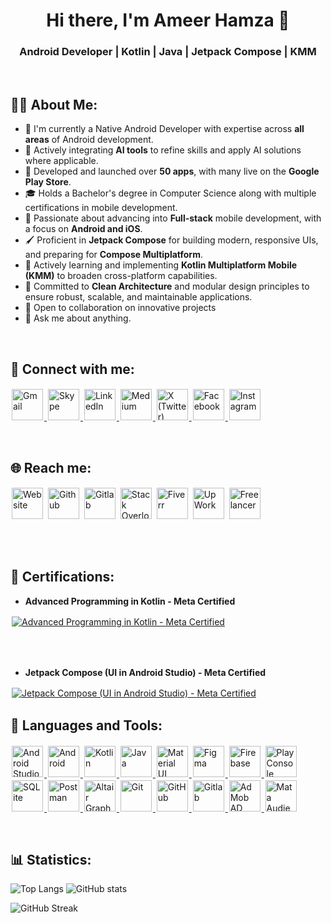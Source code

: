 <h1 align="center">Hi there, I'm Ameer Hamza 👋</h1>
<h3 align="center" >Android Developer | Kotlin | Java | Jetpack Compose | KMM </h3> 
<br />

## 🧑‍💻 About Me:
<p align="left" width="80%"> 
 
 - 📱 I'm currently a Native Android Developer with expertise across **all areas** of Android development.
 - 🤖 Actively integrating **AI tools** to refine skills and apply AI solutions where applicable.
 - 🚀 Developed and launched over **50 apps**, with many live on the **Google Play Store**.
 - 🎓 Holds a Bachelor's degree in Computer Science along with multiple certifications in mobile development.
 - 🌟 Passionate about advancing into **Full-stack** mobile development, with a focus on **Android and iOS**.
 - 🖌️ Proficient in **Jetpack Compose** for building modern, responsive UIs, and preparing for **Compose Multiplatform**.
 - 🔄 Actively learning and implementing **Kotlin Multiplatform Mobile (KMM)** to broaden cross-platform capabilities.
 - 🧩 Committed to **Clean Architecture** and modular design principles to ensure robust, scalable, and maintainable applications.
 - 🤝 Open to collaboration on innovative projects
 - 💬 Ask me about anything.
</p>

<br />

## 🔗 Connect with me:

<p>
 <a href="mailto:ameerhamzaprofessional@gmail.com" target="_blank"> 
 <img src="https://github.com/user-attachments/assets/94202365-3d4f-4da2-9c4c-996140ca5370" alt="Gmail" height="50" style="margin:2px"> </a>
 
  <a href="https://join.skype.com/invite/EJg9XPLttRSg" target="_blank"> 
 <img src="https://github.com/user-attachments/assets/949b4ec4-a859-4994-8545-2cf881a20b86" alt="Skype" height="50" style="margin:2px"> </a>
 
  <a href="https://www.linkedin.com/in/ameer-hamza-professional/" target="_blank"> 
  <img src="https://github.com/user-attachments/assets/a958810a-af2a-4bae-87e9-a2b2a469d428" alt="LinkedIn" height="50" style="margin:2px"> </a>
  
  <a href="https://medium.com/@ameerhamzaprofessional" target="_blank"> 
  <img src="https://github.com/user-attachments/assets/353b2ea9-295a-4a1d-b339-92974dccca7f" alt="Medium" height="50" style="margin:2px"> </a>
  
  <a href="https://x.com/AmeerHPro" target="_blank"> 
  <img src="https://github.com/user-attachments/assets/ba12dab6-ee10-4c8c-a8f4-d48f21cf0102" alt="X (Twitter)" height="50" style="margin:2px"> </a>
  
  <a href="https://www.facebook.com/beingameerhamzaofficial/" target="_blank"> 
  <img src="https://github.com/user-attachments/assets/3924e3df-ea8f-4a05-94e9-fc7fb145fa4d" alt="Facebook" height="50" style="margin:2px"> </a>
  
  <a href="https://www.instagram.com/beingameerhamzaofficial" target="_blank"> 
  <img src="https://github.com/user-attachments/assets/58be5762-0f2b-422d-94bc-a09ee76eb61e" alt="Instagram" height="50" style="margin:2px"> </a>
</p>

<br />

## 🌐 Reach me:

<p>
 <a href="https://sites.google.com/view/ameerhamza/" target="_blank"> 
 <img src="https://github.com/user-attachments/assets/71a5ccef-9838-457f-bd27-def75109f02d" alt="Website" height="50"  style="margin:2px"/></a>
 
 <a href="https://github.com/AmeerHamzaPro/" target="_blank">
 <img src="https://github.com/user-attachments/assets/8a982b0d-3eea-4047-82c5-8911cad07d05" alt="Github" height="50" style="margin:2px"/></a>
  
  <a href="https://gitlab.com/ameerhamzaprofessional" target="_blank"> 
  <img src="https://github.com/user-attachments/assets/c3fe09f0-85c6-4c8b-890d-b7c535a81010" alt="Gitlab" height="50"  style="margin:2px"/></a>
  
  <a href="https://stackoverflow.com/users/18735184/ameer-hamza" target="_blank"> 
  <img src="https://github.com/user-attachments/assets/09d8c3af-0cd5-4e75-bc89-555370301c82" alt="Stack Overlow" height="50"  style="margin:2px"/></a>
 
 <a href="https://www.fiverr.com/ameerhamzapro" target="_blank"> 
 <img src="https://github.com/user-attachments/assets/6cbc2c52-0aa9-4b20-bc29-fdf0dfcc9084" alt="Fiverr" height="50"  style="margin:2px"/></a>
 
 <a href="https://www.upwork.com/freelancers/ameerhamzapro" target="_blank"> 
 <img src="https://github.com/user-attachments/assets/86870051-ab02-45fc-a490-6ee51931bc35" alt="UpWork" height="50"  style="margin:2px"/></a>
 
 <a href="https://www.freelancer.com/get/AmeerHamzaPro" target="_blank"> 
 <img src="https://github.com/user-attachments/assets/de6f65e8-0f9f-4096-b7a8-b1f369d59188" alt="Freelancer" height="50"  style="margin:2px"/></a>
</p>
<br />

<br />

##  📜  Certifications:
 - **Advanced Programming in Kotlin - Meta Certified**
<a href="https://coursera.org/verify/T41SXZ27TSF0" target="_blank"> 
 <img src="https://github.com/user-attachments/assets/1e1fae03-16fe-4bb8-b354-eef74ee98e57" alt="Advanced Programming in Kotlin - Meta Certified"  style="margin:2px"/></a>

<br /><br />
 - **Jetpack Compose (UI in Android Studio) - Meta Certified**
<a href="https://coursera.org/verify/D6FUNY9VLBQ4" target="_blank"> 
 <img src="https://github.com/user-attachments/assets/5de8f6c8-a0b9-4905-91f0-89430cec1f93" alt="Jetpack Compose (UI in Android Studio) - Meta Certified"  style="margin:2px"/></a>


<br />


## 🧰 Languages and Tools:
<p>
 <a href="https://developer.android.com/studio" target="_blank"> 
 <img src="https://github.com/user-attachments/assets/f420ba59-0090-432b-a3da-f011c181efbc" alt="Android Studio" height="50" style="margin:2px"/>
 </a>
 
 <a href="https://www.android.com/" target="_blank"> 
 <img src="https://github.com/user-attachments/assets/02614b69-3340-45ac-a8ef-69967a5320fc" alt="Android" height="50" style="margin:2px"/>
 </a>
 
 <a href="https://kotlinlang.org/" target="_blank"> 
 <img src="https://github.com/user-attachments/assets/243cca5a-1a9a-4a11-a50b-74aafd86836d" alt="Kotlin" height="50" style="margin:2px"/>
 </a>
 
 <a href="https://www.java.com/en/" target="_blank"> 
 <img src="https://github.com/user-attachments/assets/a0bc95c2-5b3a-4425-9e91-7272656e314e" alt="Java" height="50" style="margin:2px"/>
 </a>
 
 <a href="https://material.io/" target="_blank"> 
 <img src="https://github.com/user-attachments/assets/38be5f29-62e3-47c6-8b6b-29cdc8623c67" alt="Material UI" height="50" style="margin:2px"/>
 </a>
 
 <a href="https://www.figma.com/" target="_blank"> 
 <img src="https://github.com/user-attachments/assets/b11ae9fb-49df-4177-bc19-927e2aa0a5bb" alt="Figma" height="50" style="margin:2px"/>
 </a>
 
 <a href="https://console.firebase.google.com/" target="_blank"> 
 <img src="https://github.com/user-attachments/assets/27f2cc8b-fae9-4232-b078-c4d89bcd93e3" alt="Firebase" height="50" style="margin:2px"/>
 </a>
 
 <a href="https://play.google.com/console" target="_blank"> 
 <img src="https://github.com/user-attachments/assets/9c840860-507e-41b3-8be6-9bc5d22254b6" alt="Play Console" height="50" style="margin:2px"/>
 </a>
 
 <a href="https://www.sqlite.org/" target="_blank"> 
 <img src="https://github.com/user-attachments/assets/00e487c7-8303-44ea-9187-1ed9f930c971" alt="SQLite" height="50" style="margin:2px"/>
  </a>
 
 <a href="https://www.postman.com/" target="_blank"> 
 <img src="https://github.com/user-attachments/assets/366ba792-0878-4217-8a76-73e21a230484" alt="Postman" height="50" style="margin:2px"/>
 </a>
 
 <a href="https://altair.com/" target="_blank"> 
 <img src="https://github.com/user-attachments/assets/4aa8fa88-de69-4be8-8487-23f3dbfc69fb" alt="Altair GraphQL Client" height="50" style="margin:2px"/>
 </a>
 
  <a href="https://git-scm.com/" target="_blank"> 
 <img src="https://github.com/user-attachments/assets/5c5f8c45-ce7b-4a45-b53f-6b4c6a382cb0" alt="Git" height="50" style="margin:2px"/>
 </a>
 
 <a href="https://github.com/" target="_blank"> 
 <img src="https://github.com/user-attachments/assets/8c3a6ff8-f8eb-4a35-8bbe-a4646a544196" alt="GitHub" height="50" style="margin:2px"/>
 </a>
 
  <a href="https://gitlab.com/" target="_blank"> 
 <img src="https://github.com/user-attachments/assets/19fa997a-a9e5-4c5f-b427-488621607be5" alt="Gitlab" height="50" style="margin:2px"/>
 </a>
 
 <a href="https://admob.google.com/home/" target="_blank"> 
 <img src="https://github.com/user-attachments/assets/c7f6ba8d-59da-4255-9ab3-6502df7622c3" alt="AdMob AD Network" height="50" style="margin:2px"/>
 </a>
 
 <a href="https://www.facebook.com/audiencenetwork/" target="_blank"> 
 <img src="https://github.com/user-attachments/assets/72f3ed1c-99e1-493e-97c1-f09936243dfa" alt="Mata Audience Network" height="50" style="margin:2px"/>
 </a>
</p>


<br />

## 📊 Statistics:
 <p align="center">

  ![Top Langs](https://github-readme-stats.vercel.app/api/top-langs/?username=ameerhamzapro\&layout=compact)
  ![GitHub stats](https://github-readme-stats.vercel.app/api?username=ameerhamzapro\&show_icons=true\&theme=radical)
  
  ![GitHub Streak](https://streak-stats.demolab.com/?user=ameerhamzapro&theme=radical)
</p>
